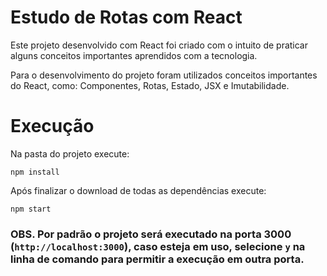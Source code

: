 # Estudo de Rotas com React

Este projeto desenvolvido com React foi criado com o intuito de praticar alguns conceitos importantes aprendidos com a tecnologia.

Para o desenvolvimento do projeto foram utilizados conceitos importantes do React, como: Componentes, Rotas, Estado, JSX e Imutabilidade.

# Execução

Na pasta do projeto execute:

`npm install`

Após finalizar o download de todas as dependências execute:

`npm start`

### OBS. Por padrão o projeto será executado na porta 3000 (`http://localhost:3000`), caso esteja em uso, selecione `y` na linha de comando para permitir a execução em outra porta.
